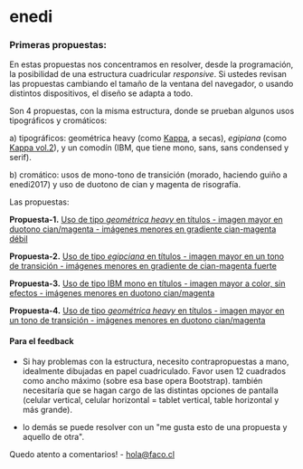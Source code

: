 # enedi

### Primeras propuestas:

En estas propuestas nos concentramos en resolver, desde la programación, la posibilidad de una estructura cuadricular *responsive*. Si ustedes revisan las propuestas cambiando el tamaño de la ventana del navegador, o usando distintos dispositivos, el diseño se adapta a todo.

Son 4 propuestas, con la misma estructura, donde se prueban algunos usos tipográficos y cromáticos: 

a) tipográficos: geométrica heavy (como [Kappa](https://www.wtypefoundry.com/kappa), a secas), *egipiana* (como [Kappa vol.2](https://www.wtypefoundry.com/kappa-vol-2)), y un comodín (IBM, que tiene mono, sans, sans condensed y serif).

b) cromático: usos de mono-tono de transición (morado, haciendo guiño a enedi2017) y uso de duotono de cian y magenta de risografía.

Las propuestas:

**Propuesta-1.** [Uso de tipo *geométrica heavy* en títulos - imagen mayor en duotono cian/magenta - imágenes menores en gradiente cian-magenta débil](https://facoasecas.github.io/enedi/propuesta-1/)

**Propuesta-2.** [Uso de tipo *egipciana* en títulos - imagen mayor en un tono de transición - imágenes menores en gradiente de cian-magenta fuerte](https://facoasecas.github.io/enedi/propuesta-2/)

**Propuesta-3.** [Uso de tipo IBM mono en títulos - imagen mayor a color, sin efectos - imágenes menores en duotono cian/magenta](https://facoasecas.github.io/enedi/propuesta-3/)

**Propuesta-4.** [Uso de tipo *geométrica heavy* en títulos - imagen mayor en un tono de transición - imágenes menores en duotono cian/magenta](https://facoasecas.github.io/enedi/propuesta-4/)

#### Para el feedback

- Si hay problemas con la estructura, necesito contrapropuestas a mano, idealmente dibujadas en papel cuadriculado. Favor usen 12 cuadrados como ancho máximo (sobre esa base opera Bootstrap). también necesitaría que se hagan cargo de las distintas opciones de pantalla (celular vertical, celular horizontal = tablet vertical, table horizontal y más grande). 

- lo demás se puede resolver con un "me gusta esto de una propuesta y aquello de otra".

Quedo atento a comentarios! - hola@faco.cl

